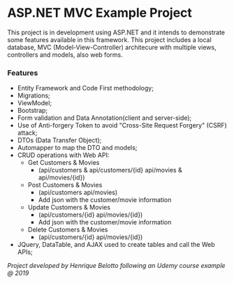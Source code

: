 # ASP.NET MVC Example Project

This project is in development using ASP.NET and it intends to demonstrate some features available in this framework. This project includes a local database, MVC (Model-View-Controller) architecure with multiple views, controllers and models, also web forms.

### Features
- Entity Framework and Code First methodology;
- Migrations;
- ViewModel;
- Bootstrap;
- Form validation and Data Annotation(client and server-side);
- Use of Anti-forgery Token to avoid "Cross-Site Request Forgery" (CSRF) attack;
- DTOs (Data Transfer Object);
- Automapper to map the DTO and models;
- CRUD operations with Web API:
  - Get Customers & Movies
    - (api/customers & api/customers/{id}   api/movies & api/movies/{id})
  - Post Customers & Movies
    - (api/customers  api/movies)
    - Add json with the customer/movie information
  - Update Customers & Movies
    - (api/customers/{id}  api/movies/{id})
    - Add json with the customer/movie information
  - Delete Customers & Movies
    - (api/customers/{id}  api/movies/{id})
- JQuery, DataTable, and AJAX used to create tables and call the Web APIs;

*Project developed by Henrique Belotto following an Udemy course example @ 2019*